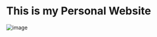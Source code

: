 # This is my Personal Website
![image](https://github.com/user-attachments/assets/0bb34ed2-39d5-4ae1-868a-48ffc1aa5386)
